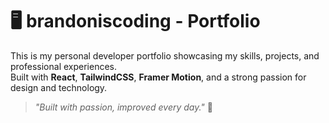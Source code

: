 # 🖥️ brandoniscoding - Portfolio

This is my personal developer portfolio showcasing my skills, projects, and professional experiences.  
Built with **React**, **TailwindCSS**, **Framer Motion**, and a strong passion for design and technology.


> _"Built with passion, improved every day."_ 🚀




